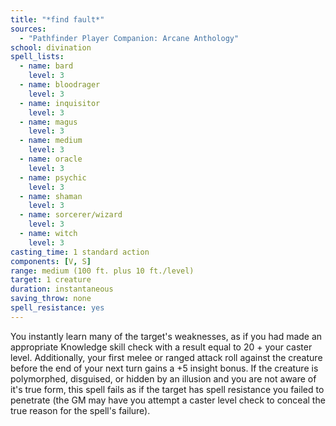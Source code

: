 ```yaml
---
title: "*find fault*"
sources:
  - "Pathfinder Player Companion: Arcane Anthology"
school: divination
spell_lists:
  - name: bard
    level: 3
  - name: bloodrager
    level: 3
  - name: inquisitor
    level: 3
  - name: magus
    level: 3
  - name: medium
    level: 3
  - name: oracle
    level: 3
  - name: psychic
    level: 3
  - name: shaman
    level: 3
  - name: sorcerer/wizard
    level: 3
  - name: witch
    level: 3
casting_time: 1 standard action
components: [V, S]
range: medium (100 ft. plus 10 ft./level)
target: 1 creature
duration: instantaneous
saving_throw: none
spell_resistance: yes
---
```


You instantly learn many of the target's weaknesses, as if you had made an appropriate Knowledge skill check with a result equal to 20 + your caster level. Additionally, your first melee or ranged attack roll against the creature before the end of your next turn gains a +5 insight bonus. If the creature is polymorphed, disguised, or hidden by an illusion and you are not aware of it's true form, this spell fails as if the target has spell resistance you failed to penetrate (the GM may have you attempt a caster level check to conceal the true reason for the spell's failure).
